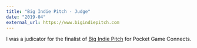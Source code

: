 ```yaml
---
title: "Big Indie Pitch - Judge"
date: "2019-04"
external_url: https://www.bigindiepitch.com
---
```


I was a judicator for the finalist of [Big Indie Pitch](https://www.bigindiepitch.com) for Pocket Game Connects.
